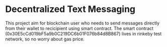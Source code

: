 # Decentralized Text Messaging
This project aim for blockchain user who needs to send messages directly from their wallet to recicipient using smart contract.
The smart contract (0x30E5cCd019bF5a9b0C219DC6b01F076b84d8B867) lives in rinkeby test network, so no worry about gas price.

